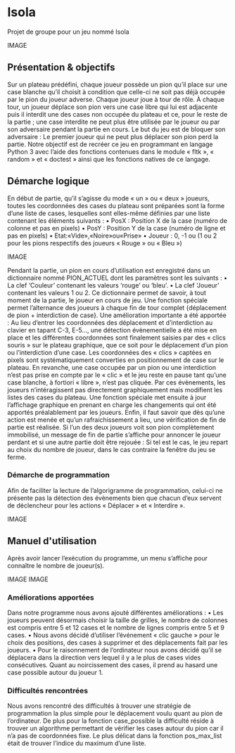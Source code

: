 # Isola
Projet de groupe pour un jeu nommé Isola

IMAGE

## Présentation & objectifs
Sur un plateau prédéfini, chaque joueur possède un pion qu’il place sur une case blanche qu’il choisit à condition que celle-ci ne soit pas déjà occupée par le pion du joueur adverse.
Chaque joueur joue à tour de rôle. À chaque tour, un joueur déplace son pion vers une case libre qui lui est adjacente puis il interdit une des cases non occupée du plateau et ce, pour le reste de la partie ; une case interdite ne peut plus être utilisée par le joueur ou par son adversaire pendant la partie en cours.
Le but du jeu est de bloquer son adversaire : Le premier joueur qui ne peut plus déplacer son pion perd la partie.
Notre objectif est de recréer ce jeu en programmant en langage Python 3 avec l’aide des fonctions contenues dans le module « fltk », « random » et « doctest » ainsi que les fonctions natives de ce langage.

## Démarche logique
En début de partie, qu’il s’agisse du mode « un » ou « deux » joueurs, toutes les coordonnées des cases du plateau sont préparées sont la forme d’une liste de cases, lesquelles sont elles-même définies par une liste contenant les éléments suivants :
• PosX : Position X de la case (numéro de colonne et pas en pixels)
• PosY : Position Y de la case (numéro de ligne et pas en pixels) • Etat:«Vide»,«Noire»ou«Prise»
• Joueur : 0, -1 ou (1 ou 2 pour les pions respectifs des joueurs « Rouge » ou « Bleu »)

IMAGE 

Pendant la partie, un pion en cours d’utilisation est enregistré dans un dictionnaire nommé PION_ACTUEL dont les paramètres sont les suivants :
• La clef ‘Couleur’ contenant les valeurs ‘rouge’ ou ‘bleu’.
• La clef ‘Joueur’ contenant les valeurs 1 ou 2.
Ce dictionnaire permet de savoir, à tout moment de la partie, le joueur en cours de jeu. Une fonction spéciale permet l’alternance des joueurs à chaque fin de tour complet {déplacement de pion + interdiction de case}.
Une amélioration importante a été apportée : Au lieu d’entrer les coordonnées des déplacement et d’interdiction au clavier en tapant C-3, E-5..., une détection évènementielle a été mise en place et les différentes coordonnées sont finalement saisies par des « clics souris » sur le plateau graphique, que ce soit pour le déplacement d’un pion ou l’interdiction d’une case.
Les coordonnées des « clics » captées en pixels sont systématiquement converties en positionnement de case sur le plateau. En revanche, une case occupée par un pion ou une interdiction n’est pas prise en compte par le « clic » et le jeu reste en pause tant qu’une case blanche, à fortiori « libre », n’est pas cliquée.
Par ces évènements, les joueurs n’intéragissent pas directement graphiquement mais modifient les listes des cases du plateau. Une fonction spéciale met ensuite à jour l’affichage graphique en prenant en charge les changements qui ont été apportés préalablement par les joueurs.
Enfin, il faut savoir que dès qu’une action est menée et qu’un rafraichissement a lieu, une vérification de fin de partie est réalisée. Si l’un des deux joueurs voit son pion complètement immobilisé, un message de fin de partie s’affiche pour annoncer le joueur perdant et si une autre partie doit être rejouée : Si tel est le cas, le jeu repart au choix du nombre de joueur, dans le cas contraire la fenêtre du jeu se ferme.

### Démarche de programmation
Afin de faciliter la lecture de l’algorigramme de programmation, celui-ci ne présente pas la détection des évènements bien que chacun d’eux servent de déclencheur pour les actions « Déplacer » et « Interdire ».

IMAGE 

## Manuel d'utilisation 
Après avoir lancer l’exécution du programme, un menu s’affiche pour connaître le nombre de joueur(s).

IMAGE
IMAGE

### Améliorations apportées
Dans notre programme nous avons ajouté différentes améliorations :
• Les joueurs peuvent désormais choisir la taille de grilles, le nombre de colonnes est compris entre 5 et 12 cases et le nombre de lignes compris entre 5 et 9 cases.
• Nous avons décidé d’utiliser l’événement « clic gauche » pour le choix des positions, des cases à supprimer et des déplacements fait par les joueurs.
• Pour le raisonnement de l’ordinateur nous avons décidé qu’il se déplacera dans la direction vers lequel il y a le plus de cases vides consécutives. Quant au noircissement des cases, il prend au hasard une case possible autour du joueur 1.

### Difficultés rencontrées
Nous avons rencontré des difficultés à trouver une stratégie de programmation la plus simple pour le déplacement voulu quant au pion de l’ordinateur.
De plus pour la fonction case_possible la difficulté réside à trouver un algorithme permettant de vérifier les cases autour du pion car il n’a pas de coordonnées fixe.
Le plus délicat dans la fonction pos_max_list était de trouver l’indice du maximum d’une liste.

